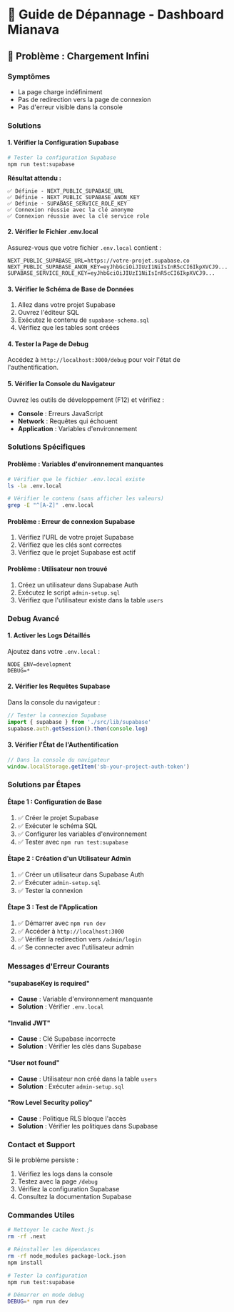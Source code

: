 # 🔧 Guide de Dépannage - Dashboard Mianava

## 🚨 Problème : Chargement Infini

### Symptômes
- La page charge indéfiniment
- Pas de redirection vers la page de connexion
- Pas d'erreur visible dans la console

### Solutions

#### 1. Vérifier la Configuration Supabase

```bash
# Tester la configuration Supabase
npm run test:supabase
```

**Résultat attendu :**
```
✅ Définie - NEXT_PUBLIC_SUPABASE_URL
✅ Définie - NEXT_PUBLIC_SUPABASE_ANON_KEY  
✅ Définie - SUPABASE_SERVICE_ROLE_KEY
✅ Connexion réussie avec la clé anonyme
✅ Connexion réussie avec la clé service role
```

#### 2. Vérifier le Fichier .env.local

Assurez-vous que votre fichier `.env.local` contient :

```env
NEXT_PUBLIC_SUPABASE_URL=https://votre-projet.supabase.co
NEXT_PUBLIC_SUPABASE_ANON_KEY=eyJhbGciOiJIUzI1NiIsInR5cCI6IkpXVCJ9...
SUPABASE_SERVICE_ROLE_KEY=eyJhbGciOiJIUzI1NiIsInR5cCI6IkpXVCJ9...
```

#### 3. Vérifier le Schéma de Base de Données

1. Allez dans votre projet Supabase
2. Ouvrez l'éditeur SQL
3. Exécutez le contenu de `supabase-schema.sql`
4. Vérifiez que les tables sont créées

#### 4. Tester la Page de Debug

Accédez à `http://localhost:3000/debug` pour voir l'état de l'authentification.

#### 5. Vérifier la Console du Navigateur

Ouvrez les outils de développement (F12) et vérifiez :
- **Console** : Erreurs JavaScript
- **Network** : Requêtes qui échouent
- **Application** : Variables d'environnement

### Solutions Spécifiques

#### Problème : Variables d'environnement manquantes

```bash
# Vérifier que le fichier .env.local existe
ls -la .env.local

# Vérifier le contenu (sans afficher les valeurs)
grep -E "^[A-Z]" .env.local
```

#### Problème : Erreur de connexion Supabase

1. Vérifiez l'URL de votre projet Supabase
2. Vérifiez que les clés sont correctes
3. Vérifiez que le projet Supabase est actif

#### Problème : Utilisateur non trouvé

1. Créez un utilisateur dans Supabase Auth
2. Exécutez le script `admin-setup.sql`
3. Vérifiez que l'utilisateur existe dans la table `users`

### Debug Avancé

#### 1. Activer les Logs Détaillés

Ajoutez dans votre `.env.local` :

```env
NODE_ENV=development
DEBUG=*
```

#### 2. Vérifier les Requêtes Supabase

Dans la console du navigateur :

```javascript
// Tester la connexion Supabase
import { supabase } from './src/lib/supabase'
supabase.auth.getSession().then(console.log)
```

#### 3. Vérifier l'État de l'Authentification

```javascript
// Dans la console du navigateur
window.localStorage.getItem('sb-your-project-auth-token')
```

### Solutions par Étapes

#### Étape 1 : Configuration de Base
1. ✅ Créer le projet Supabase
2. ✅ Exécuter le schéma SQL
3. ✅ Configurer les variables d'environnement
4. ✅ Tester avec `npm run test:supabase`

#### Étape 2 : Création d'un Utilisateur Admin
1. ✅ Créer un utilisateur dans Supabase Auth
2. ✅ Exécuter `admin-setup.sql`
3. ✅ Tester la connexion

#### Étape 3 : Test de l'Application
1. ✅ Démarrer avec `npm run dev`
2. ✅ Accéder à `http://localhost:3000`
3. ✅ Vérifier la redirection vers `/admin/login`
4. ✅ Se connecter avec l'utilisateur admin

### Messages d'Erreur Courants

#### "supabaseKey is required"
- **Cause** : Variable d'environnement manquante
- **Solution** : Vérifier `.env.local`

#### "Invalid JWT"
- **Cause** : Clé Supabase incorrecte
- **Solution** : Vérifier les clés dans Supabase

#### "User not found"
- **Cause** : Utilisateur non créé dans la table `users`
- **Solution** : Exécuter `admin-setup.sql`

#### "Row Level Security policy"
- **Cause** : Politique RLS bloque l'accès
- **Solution** : Vérifier les politiques dans Supabase

### Contact et Support

Si le problème persiste :

1. Vérifiez les logs dans la console
2. Testez avec la page `/debug`
3. Vérifiez la configuration Supabase
4. Consultez la documentation Supabase

### Commandes Utiles

```bash
# Nettoyer le cache Next.js
rm -rf .next

# Réinstaller les dépendances
rm -rf node_modules package-lock.json
npm install

# Tester la configuration
npm run test:supabase

# Démarrer en mode debug
DEBUG=* npm run dev
```
